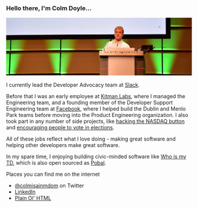 ### Hello there, I'm Colm Doyle...

![On stage during WeAreDevelopers 2018](https://github.com/colmdoyle/colmdoyle/blob/main/on-stage-cropped.jpeg?raw=true)

I currently lead the Developer Advocacy team at [Slack](https://slack.com).

Before that I was an early employee at [Kitman Labs](https://kitmanlabs.com), where I managed the Engineering team, and a founding member of the Developer Support Engineering team at [Facebook](https://developers.facebook.com), where I helped build the Dublin and Menlo Park teams before moving into the Product Engineering organization. I also took part in any number of side projects, like [hacking the NASDAQ button](http://techcrunch.com/2012/05/18/how-facebook-hacked-the-nasdaq-button/) and [encouraging people to vote in elections](https://www.facebook.com/notes/facebook-data-science/the-2012-election-day-through-the-facebook-lens/10151181043778859/).

All of these jobs reflect what I love doing - making great software and helping other developers make great software.

In my spare time, I enjoying building civic-minded software like [Who is my TD](http://www.whoismytd.com/), which is also open sourced as [Pobal](https://github.com/colmdoyle/pobal).

Places you can find me on the internet

- [@colmisainmdom](https://twitter.com/colmisainmdom) on Twitter
- [LinkedIn](https://www.linkedin.com/in/colmdoyle/)
- [Plain Ol' HTML](https://cdoyle.me)
